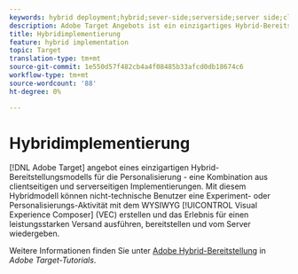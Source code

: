 ```yaml
---
keywords: hybrid deployment;hybrid;sever-side;serverside;server side;client-side;clientside;client side;hybrid implementation
description: Adobe Target Angebots ist ein einzigartiges Hybrid-Bereitstellungsmodell für die Personalisierung, die Kombination clientseitiger und serverseitiger Implementierungen.
title: Hybridimplementierung
feature: hybrid implementation
topic: Target
translation-type: tm+mt
source-git-commit: 1e550d57f482cb4a4f08485b33afcd0db18674c6
workflow-type: tm+mt
source-wordcount: '88'
ht-degree: 0%

---
```



# Hybridimplementierung

[!DNL Adobe Target] angebot eines einzigartigen Hybrid-Bereitstellungsmodells für die Personalisierung - eine Kombination aus clientseitigen und serverseitigen Implementierungen. Mit diesem Hybridmodell können nicht-technische Benutzer eine Experiment- oder Personalisierungs-Aktivität mit dem WYSIWYG [!UICONTROL Visual Experience Composer] (VEC) erstellen und das Erlebnis für einen leistungsstarken Versand ausführen, bereitstellen und vom Server wiedergeben.

Weitere Informationen finden Sie unter [Adobe Hybrid-Bereitstellung](https://docs.adobe.com/content/help/en/target-learn/tutorials/implementation/hybrid-deployment.html) in *Adobe Target-Tutorials*.
